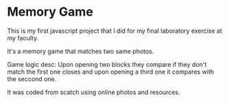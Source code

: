 <h1>Memory Game</h1>

This is my first javascript project that I did for my final laboratory exercise at my faculty.

It's a memory game that matches two same photos.

Game logic desc:
Upon opening two blocks they compare if they don't match the first one closes and upon opening a third one it compares with the seccond one.

It was coded from scatch using online photos and resources.
